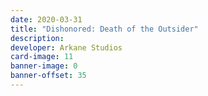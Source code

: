 ```yaml
---
date: 2020-03-31
title: "Dishonored: Death of the Outsider"
description:
developer: Arkane Studios
card-image: 11
banner-image: 0
banner-offset: 35
---
```

